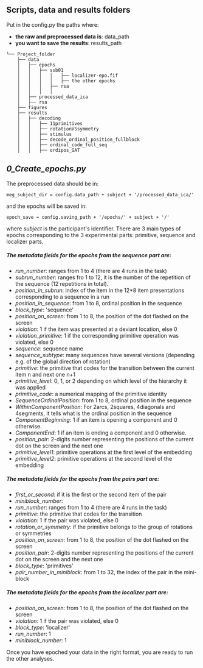 ## Scripts, data and results folders

Put in the config.py the paths where:
* **the raw and preprocessed data is**: data_path
* **you want to save the results**: results_path

```
└── Project_folder
    ├── data
    │   ├── epochs
    │   │   ├── sub01
    │   │   │   │   ├── localizer-epo.fif
    │   │   │   │   ├── the other epochs
    │   │   │   ├── rsa
    │   │   │   │   
    │   ├── processed_data_ica
    │   ├── rsa
    ├── figures
    ├── results
    │   ├── decoding
    │   │   ├── 11primitives
    │   │   ├── rotationVSsymmetry
    │   │   ├── stimulus
    │   │   ├── decode_ordinal_position_fullblock
    │   │   ├── ordinal_code_full_seq
    │   │   ├── ordipos_GAT
```
## *0_Create_epochs.py*

The preprocessed data should be in:

    meg_subject_dir = config.data_path + subject + '/processed_data_ica/'
    
and the epochs will be saved in:

```
epoch_save = config.saving_path + '/epochs/' + subject + '/'
```

where *subject* is the participant's identifier.
There are 3 main types of epochs corresponding to the 3 experimental parts: primitive, sequence and localizer parts.
##### The metadata fields for the epochs from the sequence part are:

* *run_number*: ranges from 1 to 4 (there are 4 runs in the task)
* *subrun_number*: ranges fro 1 to 12, it is the number of the repetition of the sequence (12 repetitions in total).
* *position_in_subrun*: index of the item in the 12*8 item presentations corresponding to a sequence in a run
* *position_in_sequence*: from 1 to 8, ordinal position in the sequence
* *block_type*: 'sequence'
* *position_on_screen*: from 1 to 8, the position of the dot flashed on the screen
* *violation*: 1 if the item was presented at a deviant location, else 0
* *violation_primitive*: 1 if the corresponding primitive operation was violated, else 0
* *sequence*: sequence name
* *sequence_subtype*: many sequences have several versions (depending e.g. of the global direction of rotation)
* *primitive*: the primitive that codes for the transition between the current item n and next one n+1
* *primitive_level*: 0, 1, or 2 depending on which level of the hierarchy it was applied  
* *primitive_code*: a numerical mapping of the primitive identity
* *SequenceOrdinalPosition*: from 1 to 8, ordinal position in the sequence
* *WithinComponentPosition*: For 2arcs, 2squares, 4diagonals and 4segments, it tells what is the ordinal position in the sequence
* *ComponentBeginning*: 1 if an item is opening a component and 0 otherwise.
* *ComponentEnd*: 1 if an item is ending a component and 0 otherwise.
* *position_pair*: 2-digits number representing the positions of the current dot on the screen and the next one
* *primitive_level1*: primitive operations at the first level of the embedding 
* *primitive_level2*: primitive operations at the second level of the embedding 

##### The metadata fields for the epochs from the pairs part are:

* *first_or_second*: if it is the first or the second item of the pair
* *miniblock_number*: 
* *run_number*: ranges from 1 to 4 (there are 4 runs in the task)
* *primitive*: the primitive that codes for the transition
* *violation*: 1 if the pair was violated, else 0
* *rotation_or_symmetry*: if the primitive belongs to the group of rotations or symmetries
* *position_on_screen*: from 1 to 8, the position of the dot flashed on the screen
* *position_pair*: 2-digits number representing the positions of the current dot on the screen and the next one
* *block_type*: 'primitives'
* *pair_number_in_miniblock*: from 1 to 32, the index of the pair in the mini-block
             
##### The metadata fields for the epochs from the localizer part are:

* *position_on_screen*: from 1 to 8, the position of the dot flashed on the screen
* *violation*: 1 if the pair was violated, else 0
* *block_type*: 'localizer'
* *run_number*: 1
* *miniblock_number*: 1
           
Once you have epoched your data in the right format, you are ready to run the other analyses.

